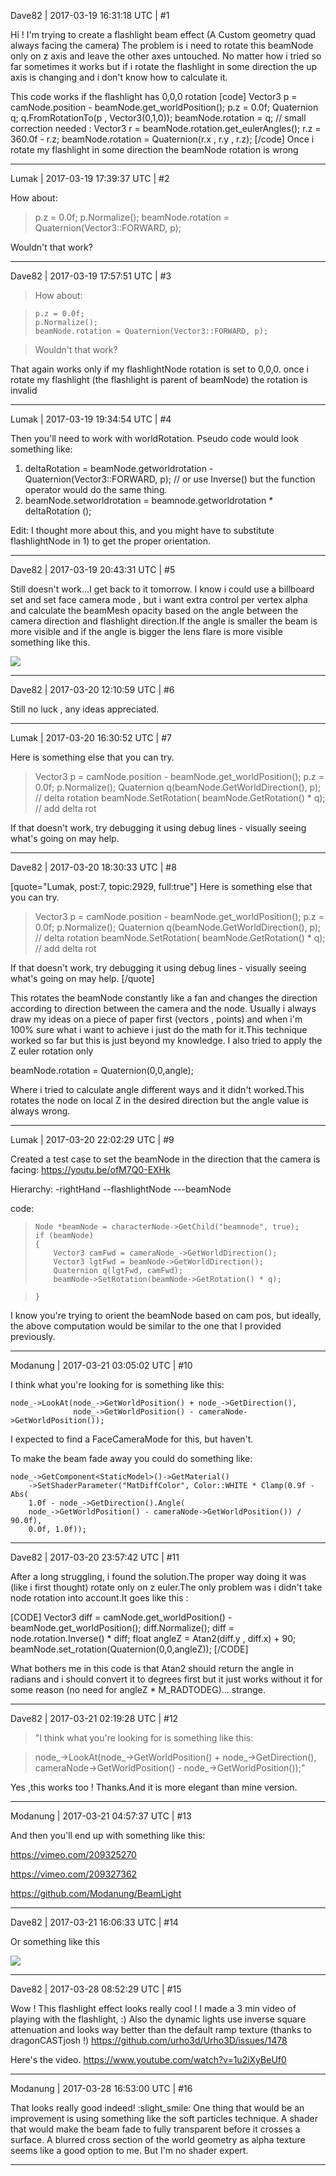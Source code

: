 Dave82 | 2017-03-19 16:31:18 UTC | #1

Hi ! I'm trying to create a flashlight beam effect (A Custom geometry quad always facing the camera)
The problem is i need to rotate this beamNode only on z axis and leave the other axes untouched.
No matter how i tried so far sometimes it works but if i rotate the flashlight in some direction the up axis is changing and i don't know how to calculate it.

This code works if the flashlight has 0,0,0 rotation 
[code]
Vector3 p = camNode.position - beamNode.get_worldPosition();
p.z = 0.0f;
Quaternion q;
q.FromRotationTo(p , Vector3(0,1,0));
beamNode.rotation = q;
// small correction needed :
Vector3 r = beamNode.rotation.get_eulerAngles();
r.z = 360.0f - r.z;
beamNode.rotation = Quaternion(r.x , r.y , r.z);
[/code]
Once i rotate my flashlight in some direction the beamNode rotation is wrong

-------------------------

Lumak | 2017-03-19 17:39:37 UTC | #2

How about:
> p.z = 0.0f;
> p.Normalize();
> beamNode.rotation = Quaternion(Vector3::FORWARD, p);

Wouldn't that work?

-------------------------

Dave82 | 2017-03-19 17:57:51 UTC | #3

> How about:

>     p.z = 0.0f;
>     p.Normalize();
>     beamNode.rotation = Quaternion(Vector3::FORWARD, p);

> Wouldn't that work?

That again works only if my flashlightNode rotation is set to 0,0,0. once i rotate my flashlight (the flashlight is parent of beamNode) the rotation is invalid

-------------------------

Lumak | 2017-03-19 19:34:54 UTC | #4

Then you'll need to work with worldRotation. Pseudo code would look something like:
1) deltaRotation = beamNode.getworldrotation - Quaternion(Vector3::FORWARD, p); // or use Inverse() but the function operator would do the same thing.
2) beamNode.setworldrotation = beamnode.getworldrotation * deltaRotation ();

Edit: I thought more about this, and you might have to substitute flashlightNode in 1) to get the proper orientation.

-------------------------

Dave82 | 2017-03-19 20:43:31 UTC | #5

Still doesn't work...I get back to it tomorrow. I know i could use a billboard set and set face camera mode , but i want extra control per vertex alpha and calculate the beamMesh opacity based on the angle between the camera direction and flashlight direction.If the angle is smaller the beam is more visible and if the angle is bigger the lens flare is more visible 
something like this.

<img src='//cdck-file-uploads-global.s3.dualstack.us-west-2.amazonaws.com/standard17/uploads/urho3d/original/1X/c9cacf55677fe9193b72bbb3d09fb96b7cac1ffe.gif'>

-------------------------

Dave82 | 2017-03-20 12:10:59 UTC | #6

Still no luck , any ideas appreciated.

-------------------------

Lumak | 2017-03-20 16:30:52 UTC | #7

Here is something else that you can try.
> Vector3 p = camNode.position - beamNode.get_worldPosition();
> p.z = 0.0f;
> p.Normalize();
> Quaternion q(beamNode.GetWorldDirection(), p); // delta rotation
> beamNode.SetRotation( beamNode.GetRotation() * q); // add delta rot

If that doesn't work, try debugging it using debug lines - visually seeing what's going on may help.

-------------------------

Dave82 | 2017-03-20 18:30:33 UTC | #8

[quote="Lumak, post:7, topic:2929, full:true"]
Here is something else that you can try.
> Vector3 p = camNode.position - beamNode.get_worldPosition();
> p.z = 0.0f;
> p.Normalize();
> Quaternion q(beamNode.GetWorldDirection(), p); // delta rotation
> beamNode.SetRotation( beamNode.GetRotation() * q); // add delta rot

If that doesn't work, try debugging it using debug lines - visually seeing what's going on may help.
[/quote]

This rotates  the beamNode constantly like a fan and changes the direction according to direction between the camera and the node.
Usually i always draw my ideas on a piece of paper first (vectors , points) and when i'm 100% sure what i want to achieve i just do the math for it.This technique worked so far but this is just beyond my knowledge.
I also tried to apply the Z euler rotation only 
 
beamNode.rotation = Quaternion(0,0,angle);

Where i tried to calculate angle different ways and it didn't worked.This rotates the node on local Z in the desired direction but the angle value is always wrong.

-------------------------

Lumak | 2017-03-20 22:02:29 UTC | #9

Created a test case to set the beamNode in the direction that the camera is facing:
https://youtu.be/ofM7Q0-EXHk

Hierarchy:
 -rightHand
--flashlightNode
---beamNode

code:
>     Node *beamNode = characterNode->GetChild("beamnode", true);
>     if (beamNode)
>     {
>         Vector3 camFwd = cameraNode_->GetWorldDirection();
>         Vector3 lgtFwd = beamNode->GetWorldDirection();
>         Quaternion q(lgtFwd, camFwd);
>         beamNode->SetRotation(beamNode->GetRotation() * q);

>     }

I know you're trying to orient the beamNode based on cam pos, but ideally, the above computation would be similar to the one that I provided previously.

-------------------------

Modanung | 2017-03-21 03:05:02 UTC | #10

I think what you're looking for is something like this:
```
node_->LookAt(node_->GetWorldPosition() + node_->GetDirection(),
              node_->GetWorldPosition() - cameraNode->GetWorldPosition());
```

I expected to find a FaceCameraMode for this, but haven't.

To make the beam fade away you could do something like:
```
node_->GetComponent<StaticModel>()->GetMaterial()
    ->SetShaderParameter("MatDiffColor", Color::WHITE * Clamp(0.9f - Abs(
    1.0f - node_->GetDirection().Angle(
    node_->GetWorldPosition() - cameraNode->GetWorldPosition()) / 90.0f),
    0.0f, 1.0f));
```

-------------------------

Dave82 | 2017-03-20 23:57:42 UTC | #11

After a long struggling, i found the solution.The proper way doing it was (like i first thought) rotate only on z euler.The only problem was i didn't take node rotation into account.It goes like this :

[CODE]
Vector3 diff = camNode.get_worldPosition() - beamNode.get_worldPosition();
diff.Normalize();
diff = node.rotation.Inverse() * diff;
float angleZ = Atan2(diff.y , diff.x) + 90;
beamNode.set_rotation(Quaternion(0,0,angleZ));
[/CODE]

What bothers me in this code is that Atan2 should return the  angle in radians and i should convert it to degrees first but it just works without it for some reason (no need for angleZ * M_RADTODEG)... strange.

-------------------------

Dave82 | 2017-03-21 02:19:28 UTC | #12

> "I think what you're looking for is something like this:

> node_->LookAt(node_->GetWorldPosition() + node_->GetDirection(),
>               cameraNode->GetWorldPosition() - node_->GetWorldPosition());"

Yes ,this works too ! Thanks.And it is more elegant than mine version.

-------------------------

Modanung | 2017-03-21 04:57:37 UTC | #13

And then you'll end up with something like this:

https://vimeo.com/209325270

https://vimeo.com/209327362

https://github.com/Modanung/BeamLight

-------------------------

Dave82 | 2017-03-21 16:06:33 UTC | #14

Or something like this 

<img src='//cdck-file-uploads-global.s3.dualstack.us-west-2.amazonaws.com/standard17/uploads/urho3d/original/1X/95879483d83dbcfec9c6cdc77d712ccbd836458f.jpg'>

-------------------------

Dave82 | 2017-03-28 08:52:29 UTC | #15

Wow ! This flashlight effect looks really cool ! I made a 3 min video of playing with the flashlight, :) Also the dynamic lights use inverse square attenuation and looks way better than the default ramp texture (thanks to dragonCASTjosh !)
https://github.com/urho3d/Urho3D/issues/1478

Here's the video.
https://www.youtube.com/watch?v=1u2iXyBeUf0

-------------------------

Modanung | 2017-03-28 16:53:00 UTC | #16

That looks really good indeed! :slight_smile:
One thing that would be an improvement is using something like the soft particles technique. A shader that would make the beam fade to fully transparent before it crosses a surface. A blurred cross section of the world geometry as alpha texture seems like a good option to me. But I'm no shader expert.

-------------------------


